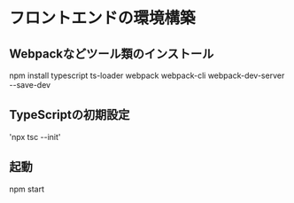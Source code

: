 # フロントエンドの環境構築
##  Webpackなどツール類のインストール
npm install typescript ts-loader webpack webpack-cli webpack-dev-server --save-dev
##  TypeScriptの初期設定
'npx tsc --init'
##  起動
npm start